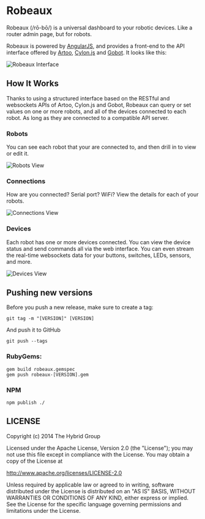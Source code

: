 # Robeaux

Robeaux (/rō-bō/) is a universal dashboard to your robotic devices. Like a router admin
page, but for robots.

Robeaux is powered by [AngularJS](http://angularjs.org/), and provides
a front-end to the API interface offered by [Artoo](http://artoo.io),
[Cylon.js](http://cylonjs.com) and [Gobot](http://gobot.io). It looks like this:

![Robeaux Interface](http://i.imgur.com/rDf5inl.png)

## How It Works

Thanks to using a structured interface based on the RESTful and websockets APIs
of Artoo, Cylon.js and Gobot, Robeaux can query or set values on one or more
robots, and all of the devices connected to each robot. As long as they are
connected to a compatible API server.

### Robots

You can see each robot that your are connected to, and then drill in to view or
edit it.

![Robots View](http://i.imgur.com/4388Mce.png)

### Connections

How are you connected? Serial port? WiFi? View the details for each of your
robots.

![Connections View](http://i.imgur.com/ewJ9Ec2.png)

### Devices

Each robot has one or more devices connected. You can view the device status and
send commands all via the web interface. You can even stream the real-time
websockets data for your buttons, switches, LEDs, sensors, and more.

![Devices View](http://i.imgur.com/aB5YL7Q.png)

## Pushing new versions

Before you push a new release, make sure to create a tag:

    git tag -m "[VERSION]" [VERSION]

And push it to GitHub

    git push --tags

### RubyGems:

    gem build robeaux.gemspec
    gem push robeaux-[VERSION].gem

### NPM

    npm publish ./

## LICENSE

Copyright (c) 2014 The Hybrid Group

Licensed under the Apache License, Version 2.0 (the "License"); you may not use
this file except in compliance with the License. You may obtain a copy of the
License at

   http://www.apache.org/licenses/LICENSE-2.0

Unless required by applicable law or agreed to in writing, software distributed
under the License is distributed on an "AS IS" BASIS, WITHOUT WARRANTIES OR
CONDITIONS OF ANY KIND, either express or implied. See the License for the
specific language governing permissions and limitations under the License.
